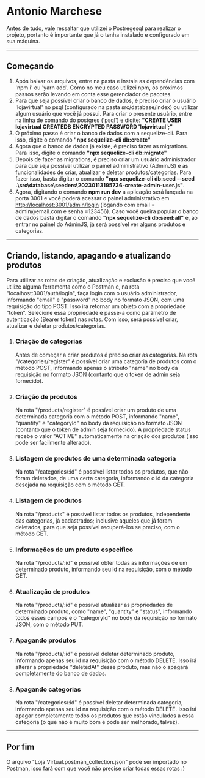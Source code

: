 # Antonio Marchese

<p>Antes de tudo, vale ressaltar que utilizei o Postregesql para realizar o projeto, portanto é importante que já o tenha instalado  e configurado em sua máquina.</p>
<hr/>
<h2>Começando</h2>
<ol>
  <li>Após baixar os arquivos, entre na pasta e instale as dependências com 'npm i' ou 'yarn add'. Como no meu caso utilizei npm, os próximos passos serão levando em conta esse gerenciador de pacotes.</li>
  <li>Para que seja possível criar o banco de dados, é preciso criar o usuário 'lojavirtual' no psql (configurado na pasta src/database/index) ou utilizar algum usuário que você já possui. Para criar o presente usuário, entre na linha de comando do postgres ('psql') e digite: <strong>"CREATE USER lojavirtual CREATEDB ENCRYPTED PASSWORD 'lojavirtual';"</strong>
  </li>
  <li>O próximo passo é criar o banco de dados com a sequelize-cli. Para isso, digite o comando <strong>"npx sequelize-cli db:create"</strong>
  </li>
  <li>Agora que o banco de dados já existe, é preciso fazer as migrations. Para isso, digite o comando <strong>"npx sequelize-cli db:migrate"</strong>
  </li>
  <li>Depois de fazer as migrations, é preciso criar um usuário administrador para que seja possível utilizar o painel administrativo (AdminJS) e as funcionalidades de criar, atualizar e deletar produtos/categorias. Para fazer isso, basta digitar o comando <strong>"npx sequelize-cli db:seed --seed .\src\database\seeders\20230113195736-create-admin-user.js"</strong>.
  </li>
  <li>Agora, digitando o comando <strong>npm run dev</strong> a aplicação será lançada na porta 3001 e você poderá acessar o painel administrativo em <a href="http://localhost:3001/admin/login">http://localhost:3001/admin/login</a> (logando com email = admin@email.com e senha =123456). Caso você queira popular o banco de dados basta digitar o comando <strong>"npx sequelize-cli db:seed:all"</strong> e, ao entrar no painel do AdminJS, já será possível ver alguns produtos e categorias.</li>
</ol>
<hr/>

<h2>Criando, listando, apagando e atualizando produtos</h2>
<p>Para utilizar as rotas de criação, atualização e exclusão é preciso que você utilize alguma ferramenta como o Postman e, na rota "localhost:3001/auth/login", faça login com o usuário administrador, informando "email" e "password" no body no formato JSON, com uma requisição do tipo POST. Isso irá retornar um objeto com a propriedade "token". Selecione essa propriedade e passe-a como parâmetro de autenticação (Bearer token) nas rotas. Com isso, será possível criar, atualizar e deletar produtos/categorias.</p> 
<ol>
  <li>
    <h3>Criação de categorias</h3> 
    <p>Antes de começar a criar produtos é preciso criar as categorias. Na rota "/categories/register" é possível criar uma categoria de produtos com o método POST, informando apenas o atributo "name" no body da requisição no formato JSON (contanto que o token de admin seja fornecido).
    </p>
  </li>

  <li>
    <h3>Criação de produtos</h3>
    <p>Na rota "/products/register" é possível criar um produto de uma determinada categoria com o método POST, informando "name", "quantity" e "categoryId" no body da requisição no formato JSON (contanto que o token de admin seja fornecido). A propriedade status recebe o valor "ACTIVE" automaticamente na criação dos produtos (isso pode ser facilmente alterado).
    </p>
  </li>

  <li>
    <h3>Listagem de produtos de uma determinada categoria</h3>
    <p> Na rota "/categories/:id" é possível listar todos os produtos, que não foram deletados, de uma certa categoria, informando o id da categoria desejada na requisição com o método GET.</p>
  </li>

  <li>
    <h3>Listagem de produtos</h3>
    <p> Na rota "/products" é possível listar todos os produtos, independente das categorias, já cadastrados; inclusive aqueles que já foram deletados, para que seja possível recuperá-los se preciso, com o método GET.</p>
  </li>

  <li>
    <h3>Informações de um produto específico</h3>
    <p> Na rota "/products/:id" é possível obter todas as informações de um determinado produto, informando seu id na requisição, com o método GET.</p>
  </li>

  <li>
    <h3>Atualização de produtos</h3>
    <p> Na rota "/products/:id" é possível atualizar as propriedades de determinado produto, como "name", "quantity" e "status", informando todos esses campos e o "categoryId" no body da requisição no formato JSON, com o método PUT.</p>
  </li>

  <li>
    <h3>Apagando produtos</h3>
    <p> Na rota "/products/:id" é possível deletar determinado produto, informando apenas seu id na requisição com o método DELETE. Isso irá alterar a propriedade "deletedAt" desse produto, mas não o apagará completamente do banco de dados.</p>
  </li>

  <li>
    <h3>Apagando categorias</h3>
    <p> Na rota "/categories/:id" é possível deletar determinada categoria, informando apenas seu id na requisição com o método DELETE. Isso irá apagar completamente todos os produtos que estão vinculados a essa categoria (o que não é muito bom e pode ser melhorado, talvez).</p>
  </li>

</ol>
<hr/>
<h2>Por fim</h2>
<p>O arquivo "Loja Virtual.postman_collection.json" pode ser importado no Postman, isso fará com que você não precise criar todas essas rotas :) </p>
